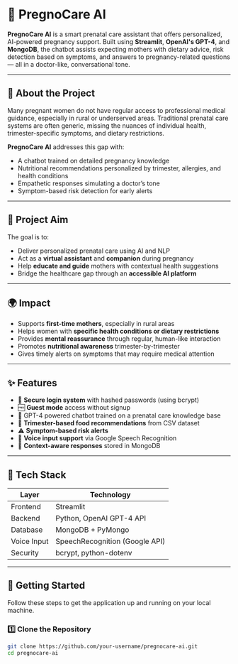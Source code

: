 # 🤰 PregnoCare AI

**PregnoCare AI** is a smart prenatal care assistant that offers personalized, AI-powered pregnancy support. Built using **Streamlit**, **OpenAI's GPT-4**, and **MongoDB**, the chatbot assists expecting mothers with dietary advice, risk detection based on symptoms, and answers to pregnancy-related questions — all in a doctor-like, conversational tone.

---

## 📌 About the Project

Many pregnant women do not have regular access to professional medical guidance, especially in rural or underserved areas. Traditional prenatal care systems are often generic, missing the nuances of individual health, trimester-specific symptoms, and dietary restrictions.

**PregnoCare AI** addresses this gap with:
- A chatbot trained on detailed pregnancy knowledge
- Nutritional recommendations personalized by trimester, allergies, and health conditions
- Empathetic responses simulating a doctor’s tone
- Symptom-based risk detection for early alerts

---

## 🎯 Project Aim

The goal is to:
- Deliver personalized prenatal care using AI and NLP
- Act as a **virtual assistant** and **companion** during pregnancy
- Help **educate and guide** mothers with contextual health suggestions
- Bridge the healthcare gap through an **accessible AI platform**

---

## 🌍 Impact

- Supports **first-time mothers**, especially in rural areas
- Helps women with **specific health conditions or dietary restrictions**
- Provides **mental reassurance** through regular, human-like interaction
- Promotes **nutritional awareness** trimester-by-trimester
- Gives timely alerts on symptoms that may require medical attention

---

## ✨ Features

- 🔐 **Secure login system** with hashed passwords (using bcrypt)
- 🆓 **Guest mode** access without signup
- 🤖 GPT-4 powered chatbot trained on a prenatal care knowledge base
- 🧾 **Trimester-based food recommendations** from CSV dataset
- ⚠️ **Symptom-based risk alerts**
- 🎤 **Voice input support** via Google Speech Recognition
- 📁 **Context-aware responses** stored in MongoDB

---

## 🧰 Tech Stack

| Layer        | Technology                          |
|--------------|-------------------------------------|
| Frontend     | Streamlit                           |
| Backend      | Python, OpenAI GPT-4 API            |
| Database     | MongoDB + PyMongo                   |
| Voice Input  | SpeechRecognition (Google API)      |
| Security     | bcrypt, python-dotenv               |

---

## 🚀 Getting Started

Follow these steps to get the application up and running on your local machine.

### 1️⃣ Clone the Repository

```bash
git clone https://github.com/your-username/pregnocare-ai.git
cd pregnocare-ai
